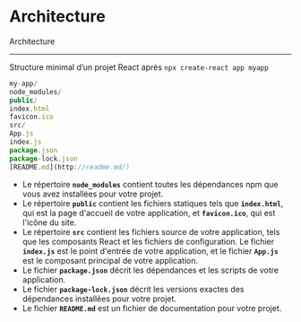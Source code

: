 # Architecture

Architecture

---

Structure minimal d’un projet React après `npx create-react app myapp`

```jsx
my-app/
node_modules/
public/
index.html
favicon.ico
src/
App.js
index.js
package.json
package-lock.json
[README.md](http://readme.md/)
```

- Le répertoire **`node_modules`** contient toutes les dépendances npm que vous avez installées pour votre projet.
- Le répertoire **`public`** contient les fichiers statiques tels que **`index.html`**, qui est la page d'accueil de votre application, et **`favicon.ico`**, qui est l'icône du site.
- Le répertoire **`src`** contient les fichiers source de votre application, tels que les composants React et les fichiers de configuration. Le fichier **`index.js`** est le point d'entrée de votre application, et le fichier **`App.js`** est le composant principal de votre application.
- Le fichier **`package.json`** décrit les dépendances et les scripts de votre application.
- Le fichier **`package-lock.json`** décrit les versions exactes des dépendances installées pour votre projet.
- Le fichier **`README.md`** est un fichier de documentation pour votre projet.